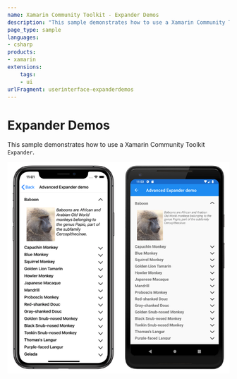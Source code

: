 ```yaml
---
name: Xamarin Community Toolkit - Expander Demos
description: "This sample demonstrates how to use a Xamarin Community Toolkit Expander (UI)"
page_type: sample
languages:
- csharp
products:
- xamarin
extensions:
    tags:
    - ui
urlFragment: userinterface-expanderdemos
---
```

# Expander Demos

This sample demonstrates how to use a Xamarin Community Toolkit `Expander`.

![Expander Demos application screenshot](Screenshots/01All.png "Expander Demos application screenshot")
